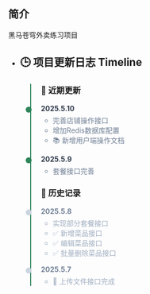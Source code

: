 ## 简介

黑马苍穹外卖练习项目



- ## 🕒 项目更新日志 Timeline

  <div style="border-left: 2px solid #2f855a; padding-left: 20px; margin-left: 20px;">

  ### 🔔 近期更新
  <div style="margin: 15px 0; position: relative;">
    <div style="position: absolute; left: -31px; top: 5px; width: 12px; height: 12px; background: #2f855a; border-radius: 50%;"></div>
    <strong style="color: #2d3748;">2025.5.10</strong>
    <ul style="color: #718096; margin-top: 5px;">
      <li>完善店铺操作接口</li>
      <li>增加Redis数据库配置</li>
      <li>📚 新增用户端操作文档</li>
    </ul>
  </div>

  <div style="margin: 15px 0; position: relative;">
    <div style="position: absolute; left: -31px; top: 5px; width: 12px; height: 12px; background: #2f855a; border-radius: 50%;"></div>
    <strong style="color: #2d3748;">2025.5.9</strong>
    <ul style="color: #718096; margin-top: 5px;">
      <li>套餐接口完善</li>
    </ul>
  </div>

  ### 📆 历史记录
  <div style="margin: 15px 0; position: relative;">
    <div style="position: absolute; left: -31px; top: 5px; width: 12px; height: 12px; background: #cbd5e0; border-radius: 50%;"></div>
    <strong style="color: #718096;">2025.5.8</strong>
    <ul style="color: #a0aec0; margin-top: 5px;">
      <li>实现部分套餐接口</li>
      <li>✅ 新增菜品接口</li>
      <li>✅ 编辑菜品接口</li>
      <li>✅ 批量删除菜品接口</li>
    </ul>
  </div>

  <div style="margin: 15px 0; position: relative;">
    <div style="position: absolute; left: -31px; top: 5px; width: 12px; height: 12px; background: #cbd5e0; border-radius: 50%;"></div>
    <strong style="color: #718096;">2025.5.7</strong>
    <ul style="color: #a0aec0; margin-top: 5px;">
      <li>📁 上传文件接口完成</li>
    </ul>
  </div>

  <!-- 更多历史记录... -->

  </div>
